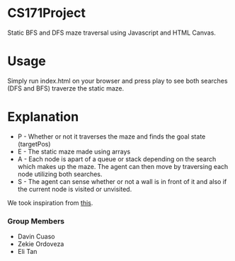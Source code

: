 # CS171Project

Static BFS and DFS maze traversal using Javascript and HTML Canvas.

# Usage
Simply run index.html on your browser and press play to see both searches (DFS and BFS) traverze the static maze.

# Explanation
* P - Whether or not it traverses the maze and finds the goal state (targetPos)
* E - The static maze made using arrays
* A - Each node is apart of a queue or stack depending on the search which makes up the maze. The agent can then move by traversing each node utilizing both searches.
* S - The agent can sense whether or not a wall is in front of it and also if the current node is visited or unvisited.

We took inspiration from [this](https://stackoverflow.com/questions/42032208/how-to-display-arrays-as-visuals-in-javascript-e-g-for-a-maze).

### Group Members
* Davin Cuaso
* Zekie Ordoveza
* Eli Tan